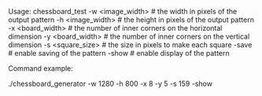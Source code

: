 Usage: chessboard_test
    -w <image_width>        # the width in pixels of the output pattern
    -h <image_width>        # the height in pixels of the output pattern
    -x <board_width>        # the number of inner corners on the horizontal dimension
    -y <board_width>        # the number of inner corners on the vertical dimension
    -s <square_size>        # the size in pixels to make each square
    -save                   # enable saving of the pattern
    -show                   # enable display of the pattern


Command example:

./chessboard_generator -w 1280 -h 800 -x 8 -y 5 -s 159 -show